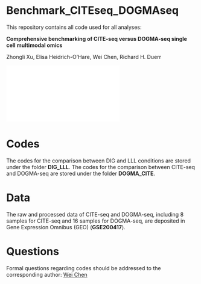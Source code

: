 # Benchmark_CITEseq_DOGMAseq

This repository contains all code used for all analyses:

**Comprehensive benchmarking of CITE-seq versus DOGMA-seq single cell multimodal omics**

Zhongli Xu, Elisa Heidrich-O’Hare, Wei Chen, Richard H. Duerr

![](study_design.pdf)

# Codes

The codes for the comparison between DIG and LLL conditions are stored under the folder **DIG_LLL**. The codes for the comparison between CITE-seq and DOGMA-seq are stored under the folder **DOGMA_CITE**.

# Data

The raw and processed data of CITE-seq and DOGMA-seq, including 8 samples for CITE-seq and 16 samples for DOGMA-seq, are deposited in Gene Expression Omnibus (GEO) (**GSE200417**).

# Questions

Formal questions regarding codes should be addressed to the corresponding author: [Wei Chen](wec47@pitt.edu)
